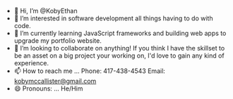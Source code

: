 - 👋 Hi, I’m @KobyEthan
- 👀 I’m interested in software development all things having to do with code.
- 🌱 I’m currently learning JavaScript frameworks and building web apps to upgrade my portfolio website.
- 💞️ I’m looking to collaborate on anything! If you think I have the skillset to be an asset on a big project your working on, I'd love to gain any kind of experience.
- 📫 How to reach me ... Phone: 417-438-4543 Email: kobymccallister@gmail.com
- 😄 Pronouns: ... He/Him

<!---
KobyEthan/KobyEthan is a ✨ special ✨ repository because its `README.md` (this file) appears on your GitHub profile.
You can click the Preview link to take a look at your changes.
--->

